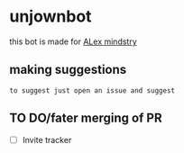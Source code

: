 # unjownbot

this bot is made for [ALex mindstry](https://discord.gg/KkPp9242VT) 

## making suggestions 
    to suggest just open an issue and suggest 

## TO DO/fater merging of PR

- [ ] Invite tracker